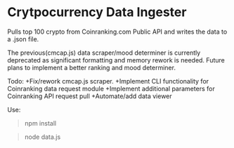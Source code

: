 # Crytpocurrency Data Ingester

Pulls top 100 crypto from Coinranking.com Public API and writes the data to a .json file.

The previous(cmcap.js) data scraper/mood determiner is currently deprecated as significant formatting and memory rework is needed. Future plans to implement a better ranking and mood determiner.

Todo:
+Fix/rework cmcap.js scraper.
+Implement CLI functionality for Coinranking data request module
+Implement additional parameters for Coinranking API request pull
+Automate/add data viewer

Use:

> npm install

> node data.js

